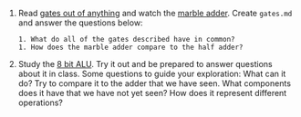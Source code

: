 1. Read [gates out of anything](https://hackaday.com/2017/01/03/make-logic-gates-out-of-almost-anything/) and watch the [marble adder](https://www.youtube.com/watch?v=kPguktA674w). Create `gates.md` and answer the questions below:

    ```
    1. What do all of the gates described have in common?
    1. How does the marble adder compare to the half adder?
    ```
1. Study the [8 bit ALU](https://lodev.org/logicemu/#id=alu). Try it out and be prepared to answer questions about it in class.  Some questions to guide your exploration: What can it do? Try to compare it to the adder that we have seen. What components does it have that we have not yet seen? How does it represent different operations?  
```{index} gates.md
```
